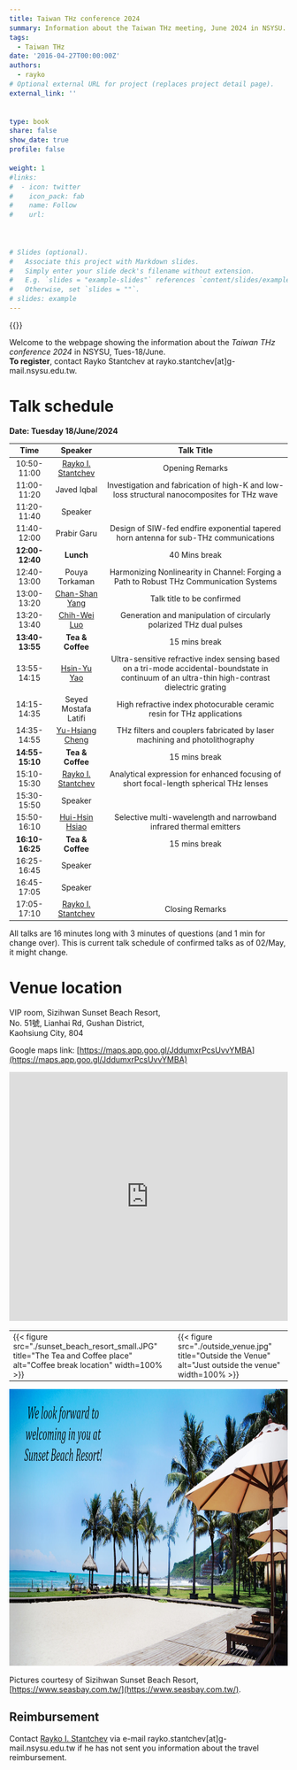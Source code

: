 ```yaml
---
title: Taiwan THz conference 2024
summary: Information about the Taiwan THz meeting, June 2024 in NSYSU.
tags:
  - Taiwan THz
date: '2016-04-27T00:00:00Z'
authors:
  - rayko
# Optional external URL for project (replaces project detail page).
external_link: ''


type: book
share: false
show_date: true
profile: false

weight: 1
#links:
#  - icon: twitter
#    icon_pack: fab
#    name: Follow
#    url: 



# Slides (optional).
#   Associate this project with Markdown slides.
#   Simply enter your slide deck's filename without extension.
#   E.g. `slides = "example-slides"` references `content/slides/example-slides.md`.
#   Otherwise, set `slides = ""`.
# slides: example
---
```


{{<toc hide_on="xl">}}

Welcome to the webpage showing the information about the *Taiwan THz conference 2024* in NSYSU, Tues-18/June. 
<br>**To register**, contact Rayko Stantchev at rayko.stantchev[at]g-mail.nsysu.edu.tw.


# Talk schedule
**Date: Tuesday 18/June/2024**


| Time  | Speaker  | Talk Title |
|:---------:|:---------:|:---------:|
| 10:50-11:00 | [Rayko I. Stantchev](/author/rayko-ivanov-stantchev) | Opening Remarks | 
| 11:00-11:20 | Javed Iqbal | Investigation and fabrication of high-K and low-loss structural nanocomposites for THz wave | 
| 11:20-11:40 |  Speaker  |   | 
| 11:40-12:00 | Prabir Garu | Design of SIW-fed endfire exponential tapered horn antenna for sub-THz communications | 
| **12:00-12:40** | **Lunch** | 40 Mins break | 
| 12:40-13:00 | Pouya Torkaman | Harmonizing Nonlinearity in Channel: Forging a Path to Robust THz Communication Systems | 
| 13:00-13:20 | [Chan-Shan Yang](https://scholar.lib.ntnu.edu.tw/zh/persons/chan-shan-yang) | Talk title to be confirmed | 
| 13:20-13:40 | [Chih-Wei Luo](https://phys.nycu.edu.tw/en/portfolio-item/%E7%BE%85%E5%BF%97%E5%81%89-%E6%95%99%E6%8E%88/) | Generation and manipulation of circularly polarized THz dual pulses | 
| **13:40-13:55** | **Tea & Coffee** | 15 mins break | 
| 13:55-14:15 | [Hsin-Yu Yao](https://physics.ccu.edu.tw/p/404-1077-33740.php?Lang=zh-tw) | Ultra-sensitive refractive index sensing based on a tri-mode accidental-boundstate in continuum of an ultra-thin high-contrast dielectric grating | 
| 14:15-14:35 | Seyed Mostafa Latifi | High refractive index photocurable ceramic resin for THz applications | 
| 14:35-14:55 | [Yu-Hsiang Cheng](https://homepage.ntu.edu.tw/~yuhsiang/pi.html) | THz filters and couplers fabricated by laser machining and photolithography | 
| **14:55-15:10** | **Tea & Coffee** | 15 mins break | 
| 15:10-15:30 | [Rayko I. Stantchev](/author/rayko-ivanov-stantchev) | Analytical expression for enhanced focusing of short focal-length spherical THz lenses | 
| 15:30-15:50 |  Speaker  |   | 
| 15:50-16:10 | [Hui-Hsin Hsiao](https://scholars.lib.ntu.edu.tw/cris/rp/rp200463) | Selective multi-wavelength and narrowband infrared thermal emitters | 
| **16:10-16:25** | **Tea & Coffee** | 15 mins break | 
| 16:25-16:45 |  Speaker  |   | 
| 16:45-17:05 |  Speaker  |   | 
| 17:05-17:10 | [Rayko I. Stantchev](/author/rayko-ivanov-stantchev) | Closing Remarks | 


All talks are 16 minutes long with 3 minutes of questions (and 1 min for change over).
This is current talk schedule of confirmed talks as of 02/May, it might change.







# Venue location

VIP room, Sizihwan Sunset Beach Resort, <br>
No. 51號, Lianhai Rd, Gushan District, <br>
Kaohsiung City, 804 <br>

Google maps link: [https://maps.app.goo.gl/JddumxrPcsUvvYMBA](https://maps.app.goo.gl/JddumxrPcsUvvYMBA)

<iframe class="map" src="https://www.google.com/maps/embed?pb=!1m18!1m12!1m3!1d3682.7751381598337!2d120.26219631095239!3d22.624870630966807!2m3!1f0!2f0!3f0!3m2!1i1024!2i768!4f13.1!3m3!1m2!1s0x346e0408391921ab%3A0xa2079f8580985bf2!2sSunset%20Beach%20Resort!5e0!3m2!1sen!2stw!4v1714029123518!5m2!1sen!2stw" width="100%" height="450px" style="border:0;" loading="lazy" referrerpolicy="no-referrer-when-downgrade"></iframe>

<table class="table2">
<tr>
  <td>{{< figure src="./sunset_beach_resort_small.JPG" title="The Tea and Coffee place" alt="Coffee break location" width=100% >}} </td>
  <td>{{< figure src="./outside_venue.jpg" title="Outside the Venue" alt="Just outside the venue" width=100% >}} </td>
</tr>

</table>


<img src="./we_welcome_banner_text.jpg" width="100%" height="500" class="reveal">

Pictures courtesy of Sizihwan Sunset Beach Resort, [https://www.seasbay.com.tw/](https://www.seasbay.com.tw/).


## Reimbursement

Contact [Rayko I. Stantchev](/author/rayko-ivanov-stantchev) via e-mail rayko.stantchev[at]g-mail.nsysu.edu.tw if he has not sent you information about the travel reimbursement.